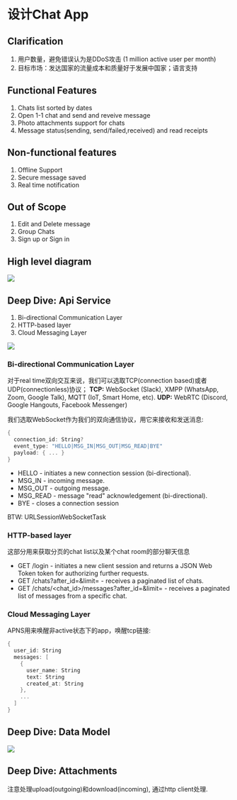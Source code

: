 # 设计Chat App

## Clarification

1. 用户数量，避免错误认为是DDoS攻击 (1 million active  user per month)
2. 目标市场：发达国家的流量成本和质量好于发展中国家；语言支持

## Functional Features

1. Chats list sorted by dates
2. Open 1-1 chat and send and reveive message
3. Photo attachments support for chats
4. Message status(sending, send/failed,received) and read receipts

## Non-functional features

1. Offline Support
2. Secure message saved
3. Real time notification


## Out of Scope

1. Edit and Delete message
2. Group Chats
3. Sign up or Sign in


## High level diagram

![](https://res.cloudinary.com/dwpjzbyux/image/upload/v1651458313/SystemDesign/chat/chat_fdub6t.svg)


## Deep Dive: Api Service

1. Bi-directional Communication Layer
2. HTTP-based layer
3. Cloud Messaging Layer

![](https://res.cloudinary.com/dwpjzbyux/image/upload/v1651466234/SystemDesign/chat/API_deepdive_vxpnws.svg)

### Bi-directional Communication Layer

对于real time双向交互来说，我们可以选取TCP(connection based)或者UDP(connectionless)协议；
**TCP:**  WebSocket (Slack), XMPP (WhatsApp, Zoom, Google Talk), MQTT (IoT, Smart Home, etc).
**UDP:**  WebRTC (Discord, Google Hangouts, Facebook Messenger)

我们选取WebSocket作为我们的双向通信协议，用它来接收和发送消息:

```swift
{
  connection_id: String?
  event_type: "HELLO|MSG_IN|MSG_OUT|MSG_READ|BYE"
  payload: { ... }
}
```

* HELLO - initiates a new connection session (bi-directional).
* MSG_IN - incoming message.
* MSG_OUT - outgoing message.
* MSG_READ - message "read" acknowledgement (bi-directional).
* BYE - closes a connection session

BTW: URLSessionWebSocketTask

### HTTP-based layer
这部分用来获取分页的chat list以及某个chat room的部分聊天信息

* GET /login - initiates a new client session and returns a JSON Web Token token for authorizing further requests.
* GET /chats?after_id=<X>&limit=<Y> - receives a paginated list of chats.
* GET /chats/<chat_id>/messages?after_id=<X>&limit=<Y> - receives a paginated list of messages from a specific chat.


### Cloud Messaging Layer
APNS用来唤醒非active状态下的app，唤醒tcp链接:

```swift
{
  user_id: String
  messages: [
    {
      user_name: String
      text: String
      created_at: String
    },
    ...
  ]
}
```

## Deep Dive: Data Model

![](https://res.cloudinary.com/dwpjzbyux/image/upload/v1651467838/SystemDesign/chat/table_d9ar0e.svg)



## Deep Dive: Attachments

注意处理upload(outgoing)和download(incoming), 通过http client处理.





